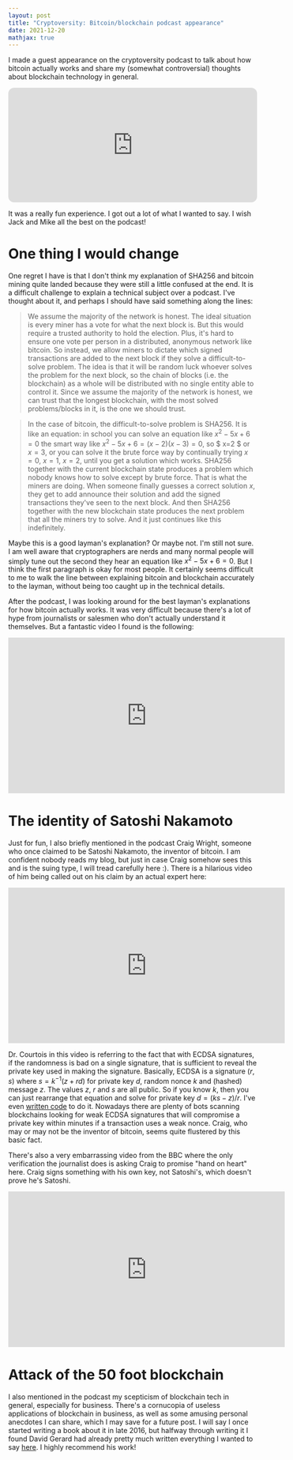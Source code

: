```yaml
---
layout: post
title: "Cryptoversity: Bitcoin/blockchain podcast appearance"
date: 2021-12-20
mathjax: true
---
```


I made a guest appearance on the cryptoversity podcast to talk about how bitcoin
actually works and share my (somewhat controversial) thoughts about blockchain
technology in general.

<iframe style="border-radius:12px" src="https://open.spotify.com/embed/episode/5Lj883FSTFvOKFaXenOzGJ?utm_source=generator" width="100%" height="232" frameBorder="0" allowfullscreen="" allow="autoplay; clipboard-write; encrypted-media; fullscreen; picture-in-picture"></iframe>

It was a really fun experience. I got out a lot of what I wanted to say. I wish
Jack and Mike all the best on the podcast!

# One thing I would change

One regret I have is that I don't think my explanation of SHA256 and bitcoin mining
quite landed because they were still a little confused at the end. It is a
difficult challenge to explain a technical subject over a podcast. I've thought
about it, and perhaps I should have said something along the lines:

> We assume the majority of the network is honest. The ideal situation is every miner has a vote for what the next block is. But this would require a trusted authority to hold the election. Plus, it's hard to ensure one vote per person in a distributed, anonymous network like bitcoin. So instead, we allow miners to dictate which signed transactions are added to the next block if they solve a difficult-to-solve problem. The idea is that it will be random luck whoever solves the problem for the next block, so the chain of blocks (i.e. the blockchain) as a whole will be distributed with no single entity able to control it. Since we assume the majority of the network is honest, we can trust that the longest blockchain, with the most solved problems/blocks in it, is the one we should trust.

> In the case of bitcoin, the difficult-to-solve problem is SHA256. It is like an equation: in school you can solve an equation like $x^2 -5x +6 = 0$ the smart way like $x^2 -5x + 6 = (x-2)(x-3) = 0$, so $ x=2 $ or $x = 3$, or you can solve it the brute force way by continually trying $x = 0$, $x = 1$, $x = 2$, until you get a solution which works. SHA256 together with the current blockchain state produces a problem which nobody knows how to solve except by brute force. That is what the miners are doing. When someone finally guesses a correct solution $x$, they get to add announce their solution and add the signed transactions they've seen to the next block. And then SHA256 together with the new blockchain state produces the next problem that all the miners try to solve. And it just continues like this indefinitely.

Maybe this is a good layman's explanation? Or maybe not. I'm still not sure. I
am well aware that cryptographers are nerds and many normal people will simply
tune out the second they hear an equation like $x^2 -5x +6 = 0$. But I think the
first paragraph is okay for most people. It certainly seems difficult to me to walk the line between explaining bitcoin and blockchain accurately to the layman, without being too caught up in the technical details.

After the podcast, I was looking around for the best layman's explanations for
how bitcoin actually works. It was very difficult because there's a lot of hype
from journalists or salesmen who don't actually understand it themselves. But a
fantastic video I found is the following:

<iframe width="560" height="315" src="https://www.youtube.com/embed/bBC-nXj3Ng4" title="YouTube video player" frameborder="0" allow="accelerometer; autoplay; clipboard-write; encrypted-media; gyroscope; picture-in-picture" allowfullscreen></iframe>

# The identity of Satoshi Nakamoto

Just for fun, I also briefly mentioned in the podcast Craig Wright, someone who once claimed to be Satoshi Nakamoto, the inventor of bitcoin. I am confident nobody reads my blog, but just in case Craig somehow sees this and is the suing type, I will tread carefully here :). There is a hilarious video of him being called out on his claim by an actual expert here:

<iframe width="560" height="315" src="https://www.youtube.com/embed/0thnCDgRJfM" title="YouTube video player" frameborder="0" allow="accelerometer; autoplay; clipboard-write; encrypted-media; gyroscope; picture-in-picture" allowfullscreen></iframe>

Dr. Courtois in this video is referring to the fact that with ECDSA signatures, if the randomness is bad on a single signature, that is sufficient to reveal the private key used in making the signature. Basically, ECDSA is a signature $(r, s)$ where $s = k^{-1}(z+rd)$ for private key $d$, random nonce $k$ and (hashed) message $z$. The values $z$, $r$ and $s$ are all public. So if you know $k$, then you can just rearrange that equation and solve for private key $d = (ks-z)/r$. I've even [written code](https://github.com/ldgarratt/ecdsa_tools) to do it. Nowadays there are plenty of bots scanning blockchains looking for weak ECDSA signatures that will compromise a private key within minutes if a transaction uses a weak nonce. Craig, who may or may not be the inventor of bitcoin, seems quite flustered by this basic fact.

There's also a very embarrassing video from the BBC where the only verification
the journalist does is asking Craig to promise "hand on heart" here. Craig signs
something with his own key, not Satoshi's, which doesn't prove he's Satoshi.

<iframe width="560" height="315" src="https://www.youtube.com/embed/5DCAC1j2HTY" title="YouTube video player" frameborder="0" allow="accelerometer; autoplay; clipboard-write; encrypted-media; gyroscope; picture-in-picture" allowfullscreen></iframe>


# Attack of the 50 foot blockchain

I also mentioned in the podcast my scepticism of blockchain tech in general,
especially for business. There's a cornucopia of useless applications of
blockchain in business, as well as some amusing personal anecdotes I can share, which I may save for a future post. I will say
I once started writing a book about it in late 2016, but halfway through
writing it I found David Gerard
had already pretty much written everything I wanted to say [here](
https://davidgerard.co.uk/blockchain/). I highly recommend his work!
